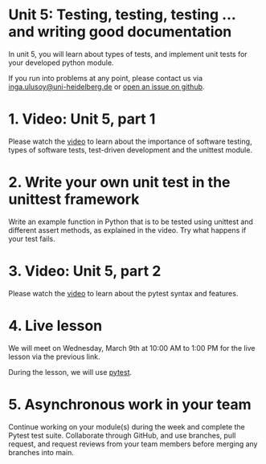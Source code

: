 # Unit 5: Testing, testing, testing ... and writing good documentation
In unit 5, you will learn about types of tests, and implement unit tests for your developed python module.

If you run into problems at any point, please contact us via inga.ulusoy@uni-heidelberg.de or [open an issue on github](https://docs.github.com/en/github/managing-your-work-on-github/creating-an-issue).

# 1. Video: Unit 5, part 1
Please watch the [video]() to learn about the importance of software testing, types of software tests, test-driven development and the unittest module.

# 2. Write your own unit test in the unittest framework
Write an example function in Python that is to be tested using unittest and different assert methods, as explained in the video. Try what happens if your test fails.

# 3. Video: Unit 5, part 2
Please watch the [video]() to learn about the pytest syntax and features.

# 4. Live lesson
We will meet on Wednesday, March 9th at 10:00 AM to 1:00 PM for the live lesson via the previous link.

During the lesson, we will use [pytest](https://docs.pytest.org/en/stable/).

# 5. Asynchronous work in your team
Continue working on your module(s) during the week and complete the Pytest test suite. Collaborate through GitHub, and use branches, pull request, and request reviews from your team members before merging any branches into main.
